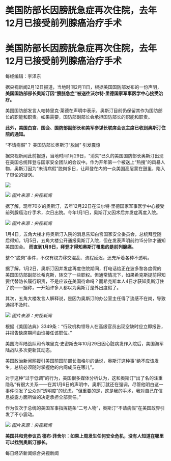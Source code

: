 # 美国防部长因膀胱急症再次住院，去年12月已接受前列腺癌治疗手术

# 美国防部长因膀胱急症再次住院，去年12月已接受前列腺癌治疗手术

每经编辑：李泽东

据央视新闻2月12日报道，当地时间2月11日，根据美国国防部发布的一份声明，
**美国国防部部长奥斯汀因“膀胱急症”被送往沃尔特·里德国家军事医学中心接受治疗。**

美国国防部发言人帕特里克·莱德在声明中表示，奥斯汀目前仍保留其作为国防部长的职能和职责。如果需要，国防部副部长会承担国防部长的职能和职责。

**此外，美国白宫、国会、国防部副部长和美军参谋长联席会议主席已收到奥斯汀住院的通知。**

“不请病假”？ 美国防部长奥斯汀“脱岗” 引发震惊

据央视新闻此前报道，当地时间1月29日，“消失”已久的美国国防部长奥斯汀出现在美国总统拜登与国家安全团队的会议中。作为开年第一个被送上“热搜”的风暴人物，奥斯汀因为“未请病假”脱岗多日，让拜登在内的一众美国高层蒙在鼓里，陷入了舆论的漩涡。

![](https://inews.gtimg.com/om_bt/O2390nj52YVURScTUaNAa__8BkSvKXOrDm8KQd5VBQlJYAA/1000)

![](https://inews.gtimg.com/om_bt/O-YLZc2mR5LPZus9iUO0_Patk23JcF8BR73iZo1sYlucEAA/1000)
_图片来源：央视新闻_

据了解，现年70岁的奥斯汀，去年12月22日在沃尔特·里德国家军事医学中心接受前列腺癌治疗手术，次日出院。今年1月1日，奥斯汀又因术后并发症再度入院。

![](https://inews.gtimg.com/om_bt/OWlOE8uU2YIq-a0jqpdgMZ3nkPHrzXXhtv0lY5PKBGs8YAA/1000)
_图片来源：央视新闻_

1月4日，五角大楼才将奥斯汀入院的消息告知白宫国家安全委员会，总统拜登随后得知。1月5日，五角大楼公开通报奥斯汀入院，但在发表声明前约15分钟才通知美国国会。
**而直到1月9日，拜登才得知奥斯汀罹患的是前列腺癌。**

整个“脱岗”事件，不仅有权力移交混乱、流程延迟，还充斥着各种不透明。

据了解，1月2日，奥斯汀因并发症再度住院期间，打电话给正在波多黎各度假的美国国防部副部长希克斯，转交了一些职权。但通常情况下，如果希克斯提前得知要代替防长履行职责，不是应该在美国待命吗？而希克斯本人4日才获知奥斯汀住了院——据称，一开始许多人都以为奥斯汀是外出度假了。

其次，五角大楼发言人解释说，是因为奥斯汀的办公室主任得了流感不在岗，导致通报不及时。

![](https://inews.gtimg.com/om_bt/OoB4yez8dih9euifBOii-1-oqRBDI5g27TBz_Ccwso8RgAA/1000)
_图片来源：央视新闻_

根据《美国法典》3349条：“行政机构领导人在高级官员出现空缺时应立即报告，并报告缺席期间由谁接任该职位。”

美国海军陆战队司令埃里克·史密斯去年10月29日因心脏病发作入院后，美国海军陆战队多次更新其动态。

美国政治新闻网援引美国前国防部长海格尔的话说，奥斯汀这种事“绝不应该发生，总统必须随时掌握他的内阁成员在哪儿”。

对于这种“过于低调”的行为，美国很多媒体分析认为，这和奥斯汀“出了名的注重隐私”有很大关系——在其1月6日的声明中，奥斯汀就还在强调，尽管他明白这一事件引发了公众对“透明度”的忧虑，“但重要的是，这是我的手术，我对自己在信息披露方面所做的决定承担全部责任。”

作为仅次于总统的美国军事指挥链条“二号人物”，奥斯汀“不请病假”在美国政界引发了不小震动。

![](https://inews.gtimg.com/om_bt/OCkb5Qii8Z-pAWS8KjHQSPmeWUzIGmfBDlNV5KAgEfrmwAA/1000)
_图片来源：央视新闻_

**美国共和党参议员 德布·菲舍尔：如果上周发生任何安全危机，没有人知道在哪里可以找到奥斯汀部长。**

每日经济新闻综合央视新闻

